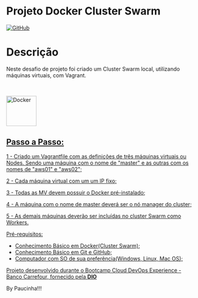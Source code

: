 # Projeto Docker Cluster Swarm

[![GitHub](https://img.shields.io/github/license/Paucinha/projeto-docker)](https://github.com/Paucinha/docker-cluster-swarm/blob/master/license)

# Descrição

Neste desafio de projeto foi criado um Cluster Swarm local, utilizando máquinas virtuais, com Vagrant.

##

<div align="center">
  <a href="https://github.com/paucinha">
</div>
<div style="display: inline_block"><br>  
  <img align="center" alt="Docker" height="80" width="80" src="https://cdn.jsdelivr.net/gh/devicons/devicon/icons/docker/docker-original.svg">
</div>
                                                                        
##    

## Passo a Passo:

1 - Criado um Vagrantfile com as definições de três máquinas virtuais ou Nodes. Sendo uma máquina com o nome de "master" e as outras com os nomes de "aws01" e "aws02";

2 - Cada máquina virtual com um um IP fixo;

3 - Todas as MV devem possuir o Docker pré-instalado;

4 - A máquina com o nome de master deverá ser o nó manager do cluster;

5 - As demais máquinas deverão ser incluídas no cluster Swarm como Workers. 

Pré-requisitos:

- Conhecimento Básico em Docker(Cluster Swarm);
- Conhecimento Básico em Git e GitHub;
- Computador com SO de sua preferência(Windows, Linux, Mac OS);

Projeto desenvolvido durante o Bootcamp Cloud DevOps Experience - Banco Carrefour, fornecido pela [**DIO**](https://www.dio.me/)

By Paucinha!!!
